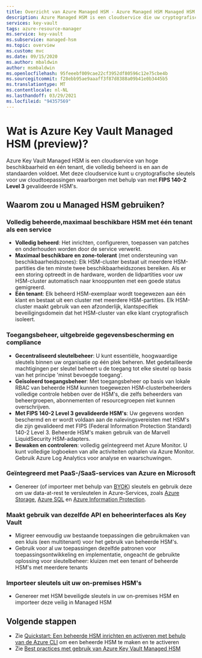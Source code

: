 ```yaml
---
title: Overzicht van Azure Managed HSM - Azure Managed HSM Managed HSM | Microsoft Docs
description: Azure Managed HSM is een cloudservice die uw cryptografische sleutels voor cloudtoepassingen waarborgt.
services: key-vault
tags: azure-resource-manager
ms.service: key-vault
ms.subservice: managed-hsm
ms.topic: overview
ms.custom: mvc
ms.date: 09/15/2020
ms.author: mbaldwin
author: msmbaldwin
ms.openlocfilehash: 95feeebf009cae22cf3952df80596c12e75cbe4b
ms.sourcegitcommit: f28ebb95ae9aaaff3f87d8388a09b41e0b3445b5
ms.translationtype: MT
ms.contentlocale: nl-NL
ms.lasthandoff: 03/29/2021
ms.locfileid: "94357569"
---
```

# <a name="what-is-azure-key-vault-managed-hsm-preview"></a>Wat is Azure Key Vault Managed HSM (preview)?

Azure Key Vault Managed HSM is een cloudservice van hoge beschikbaarheid en één tenant, die volledig beheerd is en aan de standaarden voldoet. Met deze cloudservice kunt u cryptografische sleutels voor uw cloudtoepassingen waarborgen met behulp van met **FIPS 140-2 Level 3** gevalideerde HSM's.  

## <a name="why-use-managed-hsm"></a>Waarom zou u Managed HSM gebruiken?

### <a name="fully-managed-highly-available-single-tenant-hsm-as-a-service"></a>Volledig beheerde,maximaal beschikbare HSM met één tenant als een service

- **Volledig beheerd**: Het inrichten, configureren, toepassen van patches en onderhouden worden door de service verwerkt. 
- **Maximaal beschikbare en zone-tolerant** (met ondersteuning van beschikbaarheidszones): Elk HSM-cluster bestaat uit meerdere HSM-partities die ten minste twee beschikbaarheidszones bereiken. Als er een storing optreedt in de hardware, worden de lidpartities voor uw HSM-cluster automatisch naar knooppunten met een goede status gemigreerd.
- **Eén tenant**: Elk beheerd HSM-exemplaar wordt toegewezen aan één klant en bestaat uit een cluster met meerdere HSM-partities. Elk HSM-cluster maakt gebruik van een afzonderlijk, klantspecifiek beveiligingsdomein dat het HSM-cluster van elke klant cryptografisch isoleert.


### <a name="access-control-enhanced-data-protection--compliance"></a>Toegangsbeheer, uitgebreide gegevensbescherming en compliance

- **Gecentraliseerd sleutelbeheer**: U kunt essentiële, hoogwaardige sleutels binnen uw organisatie op één plek beheren. Met gedetailleerde machtigingen per sleutel beheert u de toegang tot elke sleutel op basis van het principe 'minst bevoegde toegang'.
- **Geïsoleerd toegangsbeheer**: Met toegangsbeheer op basis van lokale RBAC van beheerde HSM kunnen toegewezen HSM-clusterbeheerders volledige controle hebben over de HSM's, die zelfs beheerders van beheergroepen, abonnementen of resourcegroepen niet kunnen overschrijven.
- **Met FIPS 140-2 Level 3 gevalideerde HSM's**: Uw gegevens worden beschermd en er wordt voldaan aan de nalevingsvereisten met HSM's die zijn gevalideerd met FIPS (Federal Information Protection Standard) 140-2 Level 3. Beheerde HSM's maken gebruik van de Marvell LiquidSecurity HSM-adapters.
- **Bewaken en controleren**: volledig geïntegreerd met Azure Monitor. U kunt volledige logboeken van alle activiteiten ophalen via Azure Monitor. Gebruik Azure Log Analytics voor analyse en waarschuwingen.

### <a name="integrated-with-azure-and-microsoft-paassaas-services"></a>Geïntegreerd met PaaS-/SaaS-services van Azure en Microsoft 

- Genereer (of importeer met behulp van [BYOK](hsm-protected-keys-byok.md)) sleutels en gebruik deze om uw data-at-rest te versleutelen in Azure-Services, zoals [Azure Storage](../../storage/common/customer-managed-keys-overview.md), [Azure SQL](../../azure-sql/database/transparent-data-encryption-byok-overview.md) en [Azure Information Protection](/azure/information-protection/byok-price-restrictions).

### <a name="uses-same-api-and-management-interfaces-as-key-vault"></a>Maakt gebruik van dezelfde API en beheerinterfaces als Key Vault

- Migreer eenvoudig uw bestaande toepassingen die gebruikmaken van een kluis (een multitenant) voor het gebruik van beheerde HSM's.
- Gebruik voor al uw toepassingen dezelfde patronen voor toepassingsontwikkeling en implementatie, ongeacht de gebruikte oplossing voor sleutelbeheer: kluizen met een tenant of beheerde HSM's met meerdere tenants

### <a name="import-keys-from-your-on-premise-hsms"></a>Importeer sleutels uit uw on-premises HSM's

- Genereer met HSM beveiligde sleutels in uw on-premises HSM en importeer deze veilig in Managed HSM

## <a name="next-steps"></a>Volgende stappen
- Zie [Quickstart: Een beheerde HSM inrichten en activeren met behulp van de Azure CLI](quick-create-cli.md) om een beheerde HSM te maken en te activeren
- Zie [Best practices met gebruik van Azure Key Vault Managed HSM](best-practices.md)
